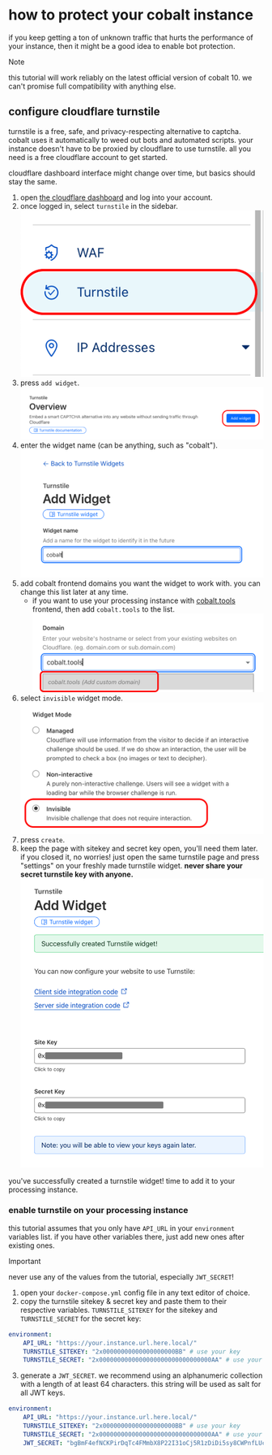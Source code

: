 # how to protect your cobalt instance
if you keep getting a ton of unknown traffic that hurts the performance of your instance, then it might be a good idea to enable bot protection.

> [!NOTE]
> this tutorial will work reliably on the latest official version of cobalt 10.
we can't promise full compatibility with anything else.

## configure cloudflare turnstile
turnstile is a free, safe, and privacy-respecting alternative to captcha.
cobalt uses it automatically to weed out bots and automated scripts.
your instance doesn't have to be proxied by cloudflare to use turnstile.
all you need is a free cloudflare account to get started.

cloudflare dashboard interface might change over time, but basics should stay the same.

1. open [the cloudflare dashboard](https://dash.cloudflare.com/) and log into your account.
2. once logged in, select `turnstile` in the sidebar.
![](images/protect-an-instance/sidebar.png)
3. press `add widget`.
![](images/protect-an-instance/add.png)
4. enter the widget name (can be anything, such as "cobalt").
![](images/protect-an-instance/name.png)
5. add cobalt frontend domains you want the widget to work with. you can change this list later at any time.
    - if you want to use your processing instance with [cobalt.tools](https://cobalt.tools/) frontend, then add `cobalt.tools` to the list.
![](images/protect-an-instance/domain.png)
6. select `invisible` widget mode.
![](images/protect-an-instance/mode.png)
7. press `create`.
8. keep the page with sitekey and secret key open, you'll need them later.
if you closed it, no worries!
just open the same turnstile page and press "settings" on your freshly made turnstile widget.
**never share your secret turnstile key with anyone.**
![](images/protect-an-instance/created.png)

you've successfully created a turnstile widget! time to add it to your processing instance.

### enable turnstile on your processing instance
this tutorial assumes that you only have `API_URL` in your `environment` variables list.
if you have other variables there, just add new ones after existing ones.

> [!IMPORTANT]
> never use any of the values from the tutorial, especially `JWT_SECRET`!

1. open your `docker-compose.yml` config file in any text editor of choice.
2. copy the turnstile sitekey & secret key and paste them to their respective variables. `TURNSTILE_SITEKEY` for the sitekey and `TURNSTILE_SECRET` for the secret key:
```yml
environment:
    API_URL: "https://your.instance.url.here.local/"
    TURNSTILE_SITEKEY: "2x00000000000000000000BB" # use your key
    TURNSTILE_SECRET: "2x0000000000000000000000000000000AA" # use your key
```
3. generate a `JWT_SECRET`. we recommend using an alphanumeric collection with a length of at least 64 characters. this string will be used as salt for all JWT keys.

```yml
environment:
    API_URL: "https://your.instance.url.here.local/"
    TURNSTILE_SITEKEY: "2x00000000000000000000BB" # use your key
    TURNSTILE_SECRET: "2x0000000000000000000000000000000AA" # use your key
    JWT_SECRET: "bgBmF4efNCKPirDqTc4FMmbX8P22I31oCj5R1zDiDi5sy8CWPnfLUct7rk5RlZUS" # create a new secret, NEVER use this one
```
